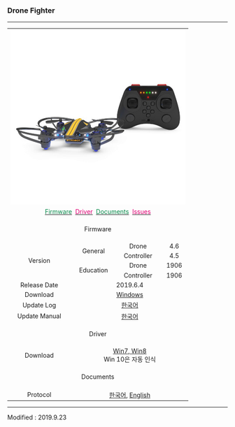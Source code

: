 ### Drone Fighter

---

<div align="center">
    <table>
        <tr>
            <td colspan="4">
                <div align="center">
                    <img src="/assets/images/products/drone_fighter_and_controller.jpg" alt="drone_fighter">
                </div>
            </td>
        </tr>
        <tr>
            <td colspan="4">
                <div align="center">
                    <a href="#Firmware"><span style="color:#088A4B">Firmware</span></a>&nbsp;
                    <a href="#Driver"><span style="color:#DF0174">Driver</span></a>&nbsp;
                    <a href="#Documents"><span style="color:#088A4B">Documents</span></a>&nbsp;
                    <a href="https://github.com/BYROBOT/drone0/issues/" target="_blank"><span style="color:#DF0174">Issues</span></a>
                </div>
            </td>
        </tr>
        <tr>
            <td colspan="4"><div align="center"><a name="Firmware"></a>&nbsp;<br>Firmware<br>&nbsp;</div></td>
        </tr>
        <tr>
            <td rowspan="4"><div align="center">Version</div></td>
            <td rowspan="2"><div align="center">General</div></td>
            <td><div align="center">Drone</div></td>
            <td><div align="center">4.6</div></td>
        </tr>
        <tr>
            <td><div align="center">Controller</div></td>
            <td><div align="center">4.5</div></td>
        </tr>
        <tr>
            <td rowspan="2"><div align="center">Education</div></td>
            <td><div align="center">Drone</div></td>
            <td><div align="center">1906</div></td>
        </tr>
        <tr>
            <td><div align="center">Controller</div></td>
            <td><div align="center">1906</div></td>
        </tr>
        <tr>
            <td><div align="center">Release Date</div></td>
            <td colspan="3"><div align="center">2019.6.4</div></td>
        </tr>
        <tr>
            <td><div align="center">Download</div></td>
            <td colspan="3">
                <div align="center"><a href="https://drive.google.com/open?id=1Wscpo3fb_MKXeeCgRX00-nGu2n38l9Cr" target="_blank">Windows</a></div>
            </td>
        </tr>
        <tr>
            <td><div align="center">Update Log</div></td>
            <td colspan="3"><div align="center"><a href="/documents/kr/products/dronefighter2017/log/updates/firmware/">한국어</a></div></td>
        </tr>
        <tr>
            <td><div align="center">Update Manual</div></td>
            <td colspan="3"><div align="center"><a href="/documents/kr/products/dronefighter2017/manual/update/">한국어</a></div></td>
        </tr>
        <tr>
            <td colspan="4"><div align="center"><a name="Driver"></a>&nbsp;<br>Driver<br>&nbsp;</div></td>
        </tr>
        <tr>
            <td><div align="center">Download</div></td>
            <td colspan="3">
                <div align="center"><a href="https://drive.google.com/open?id=19bmT3b8a3nEqCXzXk88lMeO7gHxyGZuY" target="_blank">Win7, Win8</a></div>
                <div align="center">Win 10은 자동 인식</div>
            </td>
        </tr>
        <tr>
            <td colspan="4"><div align="center"><a name="Documents"></a>&nbsp;<br>Documents<br>&nbsp;</div></td>
        </tr>
        <tr>
            <td><div align="center">Protocol</div></td>
            <td colspan="3">
                <div align="center"><a href="/documents/kr/products/dronefighter2017/protocol/">한국어</a>,&nbsp;<a href="/documents/en/products/dronefighter2017/protocol/">English</a></div>
            </td>
        </tr>
    </table>
</div>

---

Modified : 2019.9.23